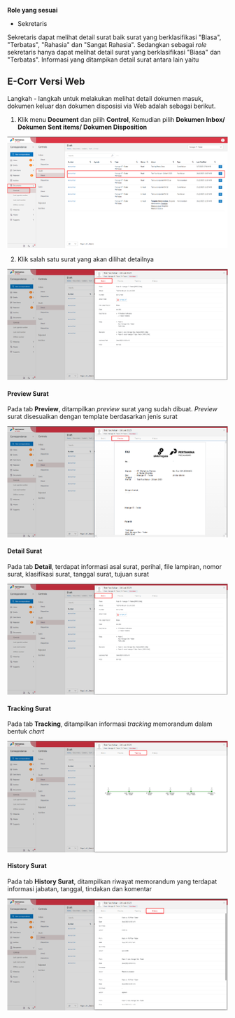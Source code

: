 **Role yang sesuai**

- Sekretaris

Sekretaris dapat melihat detail surat baik surat yang berklasifikasi "Biasa", "Terbatas", "Rahasia" dan "Sangat Rahasia". Sedangkan sebagai *role* sekretaris hanya dapat melihat detail surat yang berklasifikasi "Biasa" dan "Terbatas". Informasi yang ditampikan detail surat antara lain yaitu

## **E-Corr Versi Web**

Langkah - langkah untuk melakukan melihat detail dokumen masuk, dokumen keluar dan dokumen disposisi via Web adalah sebagai berikut.

1. Klik menu **Document** dan pilih **Control**, Kemudian pilih **Dokumen Inbox/ Dokumen Sent items/ Dokumen Disposition**

![gambar](DocumentControl/DC_Web/DC08.png)

2. Klik salah satu surat yang akan dilihat detailnya

![gambar](DocumentControl/DC_Web/DC09.png)

#### **Preview Surat**
    
Pada tab **Preview**, ditampilkan _preview_ surat yang sudah dibuat. _Preview_ surat disesuaikan dengan template berdasarkan jenis surat

![gambar](DocumentControl/DC_Web/DC10.png)

#### **Detail Surat**
    
Pada tab **Detail**, terdapat informasi asal surat, perihal, file lampiran, nomor surat, klasifikasi surat, tanggal surat, tujuan surat

![gambar](DocumentControl/DC_Web/DC09.png)

#### **Tracking Surat**
   
Pada tab **Tracking**, ditampilkan informasi *tracking* memorandum dalam bentuk *chart*

![gambar](DocumentControl/DC_Web/DC11.png)

#### **History Surat**
    
Pada tab **History Surat**, ditampilkan riwayat memorandum yang terdapat informasi jabatan, tanggal, tindakan dan komentar

![gambar](DocumentControl/DC_Web/DC12.png)

